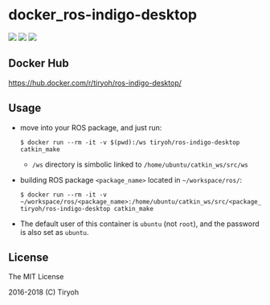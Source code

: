 # docker_ros-indigo-desktop

![](https://img.shields.io/docker/automated/tiryoh/ros-indigo-desktop.svg)
![](https://img.shields.io/docker/build/tiryoh/ros-indigo-desktop.svg)
![](https://img.shields.io/docker/pulls/tiryoh/ros-indigo-desktop.svg)

## Docker Hub

https://hub.docker.com/r/tiryoh/ros-indigo-desktop/

## Usage

* move into your ROS package, and just run:

  ```
  $ docker run --rm -it -v $(pwd):/ws tiryoh/ros-indigo-desktop catkin_make
  ```

  * `/ws` directory is simbolic linked to `/home/ubuntu/catkin_ws/src/ws`

* building ROS package `<package_name>` located in `~/workspace/ros/`:

  ```
  $ docker run --rm -it -v ~/workspace/ros/<package_name>:/home/ubuntu/catkin_ws/src/<package_name> tiryoh/ros-indigo-desktop catkin_make
  ```

* The default user of this container is `ubuntu` (not `root`), and the password is also set as `ubuntu`.

## License

The MIT License

2016-2018 (C) Tiryoh
